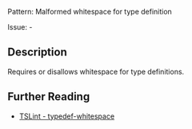 Pattern: Malformed whitespace for type definition

Issue: -

## Description

Requires or disallows whitespace for type definitions.

## Further Reading

* [TSLint - typedef-whitespace](https://palantir.github.io/tslint/rules/typedef-whitespace)